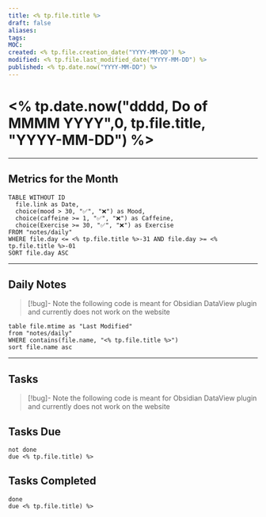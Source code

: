 ```yaml
---
title: <% tp.file.title %>
draft: false
aliases: 
tags: 
MOC: 
created: <% tp.file.creation_date("YYYY-MM-DD") %>
modified: <% tp.file.last_modified_date("YYYY-MM-DD") %>
published: <% tp.date.now("YYYY-MM-DD") %>
---
```


# <% tp.date.now("dddd, Do of MMMM YYYY",0, tp.file.title, "YYYY-MM-DD") %>


---
## Metrics for the Month

```dataview
TABLE WITHOUT ID
  file.link as Date,
  choice(mood > 30, "✅", "❌") as Mood,
  choice(caffeine >= 1, "✅", "❌") as Caffeine,
  choice(Exercise >= 30, "✅", "❌") as Exercise
FROM "notes/daily"
WHERE file.day <= <% tp.file.title %>-31 AND file.day >= <% tp.file.title %>-01
SORT file.day ASC
```

---
## Daily Notes

>[!bug]- Note
>the following code is meant for Obsidian DataView plugin and currently does not work on the website

```dataview
table file.mtime as "Last Modified"
from "notes/daily"
WHERE contains(file.name, "<% tp.file.title %>")
sort file.name asc
```

---
## Tasks

>[!bug]- Note
>the following code is meant for Obsidian DataView plugin and currently does not work on the website

## Tasks Due 

```tasks
not done
due <% tp.file.title) %>
```

## Tasks Completed

```tasks
done
due <% tp.file.title) %>
```

